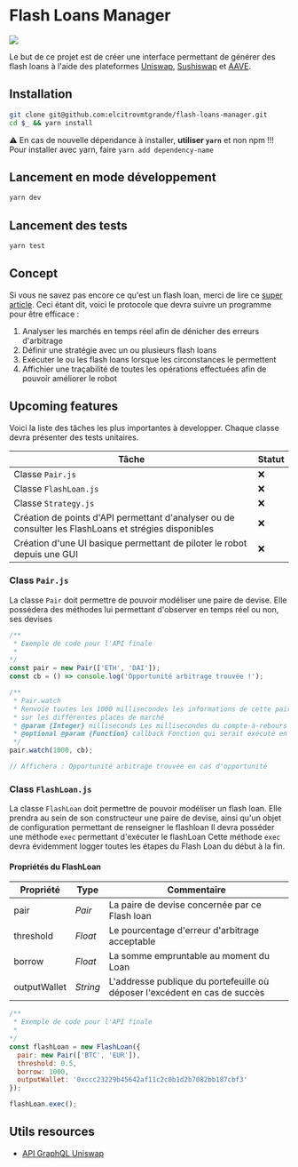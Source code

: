 # Flash Loans Manager

![](https://media1.tenor.com/images/799f308540b05ee0eaab16718e9d5b71/tenor.gif)

Le but de ce projet est de créer une interface permettant de générer des flash loans à l'aide des plateformes [Uniswap](https://app.uniswap.org/), [Sushiswap](https://sushi.com/) et [AAVE](https://aave.com/).

## Installation

```bash
git clone git@github.com:elcitrovmtgrande/flash-loans-manager.git
cd $_ && yarn install
```

⚠️ En cas de nouvelle dépendance à installer, **utiliser `yarn`** et non npm !!!
Pour installer avec yarn, faire `yarn add dependency-name`

## Lancement en mode développement

```bash
yarn dev
```

## Lancement des tests

```bash
yarn test
```

## Concept

Si vous ne savez pas encore ce qu'est un flash loan, merci de lire ce [super article]().
Ceci étant dit, voici le protocole que devra suivre un programme pour être efficace :

1. Analyser les marchés en temps réel afin de dénicher des erreurs d'arbitrage
2. Définir une stratégie avec un ou plusieurs flash loans
3. Exécuter le ou les flash loans lorsque les circonstances le permettent
4. Affichier une traçabilité de toutes les opérations effectuées afin de pouvoir améliorer le robot

## Upcoming features
Voici la liste des tâches les plus importantes à developper.
Chaque classe devra présenter des tests unitaires.

| Tâche  	| Statut  	|
|---	    |---	      |
| Classe `Pair.js`  	    |   ❌	    |
| Classe `FlashLoan.js`  	    |   ❌	    |
| Classe `Strategy.js`  	    |   ❌	    |
| Création de points d'API permettant d'analyser ou de consulter les FlashLoans et strégies disponibles 	    |   ❌	    |
| Création d'une UI basique permettant de piloter le robot depuis une GUI	    |   ❌	    |

### Class `Pair.js`
La classe `Pair` doit permettre de pouvoir modéliser une paire de devise.
Elle possédera des méthodes lui permettant d'observer en temps réel ou non, ses devises

```javascript
/**
 * Exemple de code pour l'API finale
 * 
*/
const pair = new Pair(['ETH', 'DAI']);
const cb = () => console.log('Opportunité arbitrage trouvée !');

/**
 * Pair.watch
 * Renvoie toutes les 1000 millisecondes les informations de cette paire
 * sur les différentes places de marché
 * @param {Integer} milliseconds Les millisecondes du compte-à-rebours
 * @optional @param {Function} callback Fonction qui serait exécuté en cas d'erreur d'arbitrage
 */
pair.watch(1000, cb);

// Affichera : Opportunité arbitrage trouvée en cas d'opportunité
```

### Class `FlashLoan.js`
La classe `FlashLoan` doit permettre de pouvoir modéliser un flash loan.
Elle prendra au sein de son constructeur une paire de devise, ainsi qu'un objet de configuration
permettant de renseigner le flashloan
Il devra posséder une méthode `exec` permettant d'exécuter le flashLoan
Cette méthode `exec` devra évidemment logger toutes les étapes du Flash Loan du début à la fin.

#### Propriétés du FlashLoan
| Propriété  	| Type  	| Commentaire
|---	    |---	      |---	    
| pair  	| *Pair*  	| La paire de devise concernée par ce Flash loan
| threshold  	| *Float*  	| Le pourcentage d'erreur d'arbitrage acceptable
| borrow  	| *Float*  	| La somme empruntable au moment du Loan
| outputWallet  	| *String*  	| L'addresse publique du portefeuille où déposer l'excédent en cas de succès

```javascript
/**
 * Exemple de code pour l'API finale
 * 
*/
const flashLoan = new FlashLoan({
  pair: new Pair(['BTC', 'EUR']),
  threshold: 0.5,
  borrow: 1000,
  outputWallet: '0xccc23229b45642af11c2c0b1d2b7082bb187cbf3'
});

flashLoan.exec();
```

## Utils resources
- [API GraphQL Uniswap](https://thegraph.com/explorer/subgraph/uniswap/uniswap-v2?selected=logs)